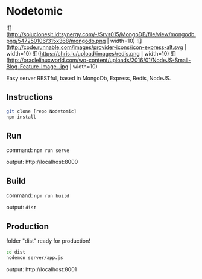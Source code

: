 
# Nodetomic

![](http://solucionesit.ldtsynergy.com/-/Srvs015/MongoDB/file/view/mongodb.png/547250106/315x368/mongodb.png | width=10)
![](http://code.runnable.com/images/provider-icons/icon-express-alt.svg | width=10)
![](https://chris.lu/upload/images/redis.png | width=10)
![](http://oraclelinuxworld.com/wp-content/uploads/2016/01/NodeJS-Small-Blog-Feature-Image-.jpg | width=10)

Easy server RESTful, based in MongoDb, Express, Redis, NodeJS.

## Instructions

```bash
git clone [repo Nodetomic]
npm install
```
## Run

command: `npm run serve`

output: http://localhost:8000

## Build

command: `npm run build`

output: `dist`

## Production

folder "dist" ready for production!

```bash
cd dist
nodemon server/app.js
```
output: http://localhost:8001
